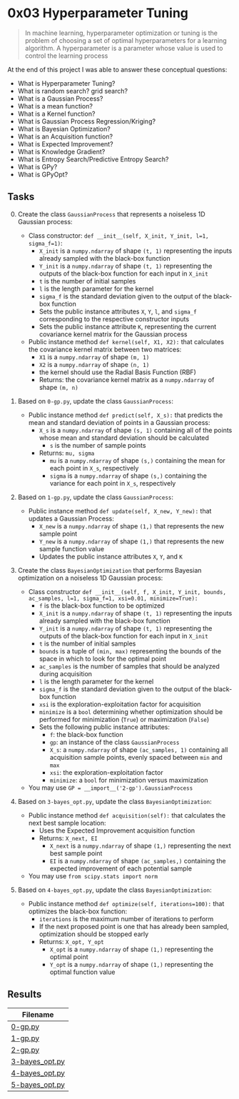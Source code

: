# 0x03 Hyperparameter Tuning

> In machine learning, hyperparameter optimization or tuning is the problem of choosing a set of optimal hyperparameters for a learning algorithm. A hyperparameter is a parameter whose value is used to control the learning process

At the end of this project I was able to answer these conceptual questions:

* What is Hyperparameter Tuning?
* What is random search? grid search?
* What is a Gaussian Process?
* What is a mean function?
* What is a Kernel function?
* What is Gaussian Process Regression/Kriging?
* What is Bayesian Optimization?
* What is an Acquisition function?
* What is Expected Improvement?
* What is Knowledge Gradient?
* What is Entropy Search/Predictive Entropy Search?
* What is GPy?
* What is GPyOpt?

## Tasks

0. Create the class `GaussianProcess` that represents a noiseless 1D Gaussian process:

    * Class constructor: `def __init__(self, X_init, Y_init, l=1, sigma_f=1)`:
        * `X_init` is a `numpy.ndarray` of shape `(t, 1)` representing the inputs already sampled with the black-box function
        * `Y_init` is a `numpy.ndarray` of shape `(t, 1)` representing the outputs of the black-box function for each input in `X_init`
        * `t` is the number of initial samples
        * `l` is the length parameter for the kernel
        * `sigma_f` is the standard deviation given to the output of the black-box function
        * Sets the public instance attributes `X`, `Y`, `l`, and `sigma_f` corresponding to the respective constructor inputs
        * Sets the public instance attribute `K`, representing the current covariance kernel matrix for the Gaussian process
    * Public instance method `def kernel(self, X1, X2):` that calculates the covariance kernel matrix between two matrices:
        * `X1` is a `numpy.ndarray` of shape `(m, 1)`
        * `X2` is a `numpy.ndarray` of shape `(n, 1)`
        * the kernel should use the Radial Basis Function (RBF)
        * Returns: the covariance kernel matrix as a `numpy.ndarray` of shape `(m, n)`

1. Based on `0-gp.py`, update the class `GaussianProcess`:

    * Public instance method `def predict(self, X_s):` that predicts the mean and standard deviation of points in a Gaussian process:
        * `X_s` is a `numpy.ndarray` of shape `(s, 1)` containing all of the points whose mean and standard deviation should be calculated
            * `s` is the number of sample points
        * Returns: `mu, sigma`
            * `mu` is a `numpy.ndarray` of shape `(s,)` containing the mean for each point in `X_s`, respectively
            * `sigma` is a `numpy.ndarray` of shape `(s,)` containing the variance for each point in `X_s`, respectively

2. Based on `1-gp.py`, update the class `GaussianProcess`:

    * Public instance method `def update(self, X_new, Y_new):` that updates a Gaussian Process:
        * `X_new` is a `numpy.ndarray` of shape `(1,)` that represents the new sample point
        * `Y_new` is a `numpy.ndarray` of shape `(1,)` that represents the new sample function value
        * Updates the public instance attributes `X`, `Y`, and `K`

3. Create the class `BayesianOptimization` that performs Bayesian optimization on a noiseless 1D Gaussian process:

    * Class constructor `def __init__(self, f, X_init, Y_init, bounds, ac_samples, l=1, sigma_f=1, xsi=0.01, minimize=True):`
        * `f` is the black-box function to be optimized
        * `X_init` is a `numpy.ndarray` of shape `(t, 1)` representing the inputs already sampled with the black-box function
        * `Y_init` is a `numpy.ndarray` of shape `(t, 1)` representing the outputs of the black-box function for each input in `X_init`
        * `t` is the number of initial samples
        * `bounds` is a tuple of `(min, max)` representing the bounds of the space in which to look for the optimal point
        * `ac_samples` is the number of samples that should be analyzed during acquisition
        * `l` is the length parameter for the kernel
        * `sigma_f` is the standard deviation given to the output of the black-box function
        * `xsi` is the exploration-exploitation factor for acquisition
        * `minimize` is a `bool` determining whether optimization should be performed for minimization (`True`) or maximization (`False`)
        * Sets the following public instance attributes:
            * `f`: the black-box function
            * `gp`: an instance of the class `GaussianProcess`
            * `X_s`: a `numpy.ndarray` of shape `(ac_samples, 1)` containing all acquisition sample points, evenly spaced between `min` and `max`
            * `xsi`: the exploration-exploitation factor
            * `minimize`: a `bool` for minimization versus maximization
    * You may use `GP = __import__('2-gp').GaussianProcess`

4. Based on `3-bayes_opt.py`, update the class `BayesianOptimization`:

    * Public instance method `def acquisition(self):` that calculates the next best sample location:
        * Uses the Expected Improvement acquisition function
        * Returns: `X_next, EI`
            * `X_next` is a `numpy.ndarray` of shape `(1,)` representing the next best sample point
            * `EI` is a `numpy.ndarray` of shape `(ac_samples,)` containing the expected improvement of each potential sample
    * You may use `from scipy.stats import norm`

5. Based on `4-bayes_opt.py`, update the class `BayesianOptimization`:

    * Public instance method `def optimize(self, iterations=100):` that optimizes the black-box function:
        * `iterations` is the maximum number of iterations to perform
        * If the next proposed point is one that has already been sampled, optimization should be stopped early
        * Returns: `X_opt, Y_opt`
            * `X_opt` is a `numpy.ndarray` of shape `(1,)` representing the optimal point
            * `Y_opt` is a `numpy.ndarray` of shape `(1,)` representing the optimal function value

## Results

| Filename |
| ------ |
| [0-gp.py]()|
| [1-gp.py]()|
| [2-gp.py]()|
| [3-bayes_opt.py]()|
| [4-bayes_opt.py]()|
| [5-bayes_opt.py]()|

